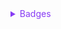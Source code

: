<details>
  <summary style="color: #873bf4; cursor: pointer;">
    Badges
  </summary>

```ts
type Badge = {
  position: BadgePosition;
  type: 'text' | 'icon';
  img?: string; // required when type is 'text'
  text?: string; // required when type is 'icon'
};
```

<embed src="./BadgePosition.zh.md"></embed>

</details>
